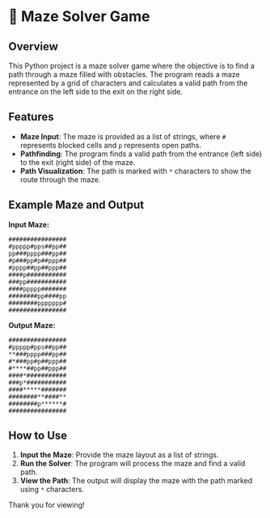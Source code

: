 # 🧩 Maze Solver Game

## Overview

This Python project is a maze solver game where the objective is to find a path through a maze filled with obstacles. The program reads a maze represented by a grid of characters and calculates a valid path from the entrance on the left side to the exit on the right side.

## Features

- **Maze Input**: The maze is provided as a list of strings, where `#` represents blocked cells and `p` represents open paths.
- **Pathfinding**: The program finds a valid path from the entrance (left side) to the exit (right side) of the maze.
- **Path Visualization**: The path is marked with `*` characters to show the route through the maze.

## Example Maze and Output

**Input Maze:**
```
################
#ppppp#pps##pp##
pp###pppp###pp##
#p###pp#p##ppp##
#pppp##pp##ppp##
####p###########
###pp###########
####ppppp#######
########pp####pp
########ppppppp#
################
```

**Output Maze:**
```
################
#ppppp#pps##pp##
**###pppp###pp##
#*###pp#p##ppp##
#****##pp##ppp##
####*###########
###p*###########
####*****#######
########**####**
########p******#
################
```

## How to Use

1. **Input the Maze**: Provide the maze layout as a list of strings.
2. **Run the Solver**: The program will process the maze and find a valid path.
3. **View the Path**: The output will display the maze with the path marked using `*` characters.

Thank you for viewing!
